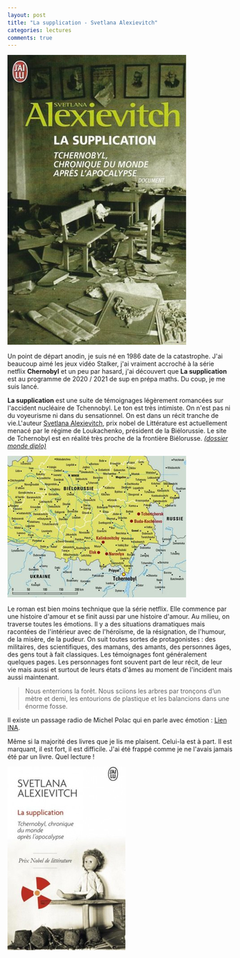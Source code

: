 ```yaml
---
layout: post
title: "La supplication - Svetlana Alexievitch"
categories: lectures
comments: true
---
```

  
![moutons](https://github.com/homeostasie/bouquins/raw/master/_pics/lv/alexievitch_svetlana/supplication-1.jpg)

Un point de départ anodin, je suis né en 1986 date de la catastrophe. J'ai beaucoup aimé les jeux vidéo Stalker, j'ai vraiment accroché à la série netflix **Chernobyl** et un peu par hasard, j'ai découvert que **La supplication** est au programme de 2020 / 2021 de sup en prépa maths. Du coup, je me suis lancé.

**La supplication** est une suite de témoignages légèrement romancées sur l'accident nucléaire de Tchennobyl. Le ton est très intimiste. On n'est pas ni du voyeurisme ni dans du sensationnel. On est dans un récit tranche de vie.L'auteur [Svetlana Alexievitch](https://www.franceculture.fr/litterature/svetlana-alexievitch-la-verite-dissidente), prix nobel de Littérature est actuellement menacé par le régime de Loukachenko, président de la Biélorussie. Le site de Tchernobyl est en réalité très proche de la frontière Biélorusse. [*(dossier monde diplo)*](https://blog.mondediplo.net/2011-04-29-Tchernobyl-en-Bielorussie)

![moutons](https://github.com/homeostasie/bouquins/raw/master/_pics/lv/alexievitch_svetlana/supplication-3.jpg)

Le roman est bien moins technique que la série netflix. Elle commence par une histoire d'amour et se finit aussi par une histoire d'amour. Au milieu, on traverse toutes les émotions. Il y a des situations dramatiques mais racontées de l'intérieur avec de l'héroïsme, de la résignation, de l'humour, de la misère, de la pudeur. On suit toutes sortes de protagonistes : des militaires, des scientifiques, des mamans, des amants, des personnes âges, des gens tout à fait classiques. Les témoignages font généralement quelques pages. Les personnages font souvent part de leur récit, de leur vie mais aussi et surtout de leurs états d'âmes au moment de l'incident mais aussi maintenant. 

> Nous enterrions la forêt. Nous sciions les arbres par tronçons d’un mètre et demi, les entourions de plastique et les balancions dans une énorme fosse. 

Il existe un passage radio de Michel Polac qui en parle avec émotion : [Lien INA](https://www.ina.fr/audio/P14008638).

Même si la majorité des livres que je lis me plaisent. Celui-la est à part. Il est marquant, il est fort, il est difficile. J'ai été frappé comme je ne l'avais jamais été par un livre. Quel lecture !

![moutons](https://github.com/homeostasie/bouquins/raw/master/_pics/lv/alexievitch_svetlana/supplication-2.jpg)
